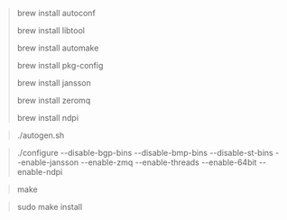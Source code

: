 > brew install autoconf
> 
> brew install libtool
> 
> brew install automake
> 
> brew install pkg-config
> 
> brew install jansson
> 
> brew install zeromq
> 
> brew install ndpi

> ./autogen.sh

> ./configure --disable-bgp-bins --disable-bmp-bins --disable-st-bins --enable-jansson --enable-zmq --enable-threads --enable-64bit --enable-ndpi

> make
 
> sudo make install
